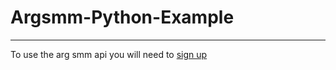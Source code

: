 # Argsmm-Python-Example
---------------------------------------
To use the arg smm api you will need to [sign up](https://arg-smm.com)
